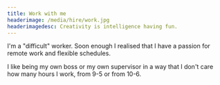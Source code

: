 ```yaml
---
title: Work with me
headerimage: /media/hire/work.jpg
headerimagedesc: Creativity is intelligence having fun.
---
```


I'm a "difficult" worker. Soon enough I realised that I have a passion for remote work and flexible schedules.

I like being my own boss or my own supervisor in a way that I don't care how many hours I work, from 9-5 or from 10-6.
